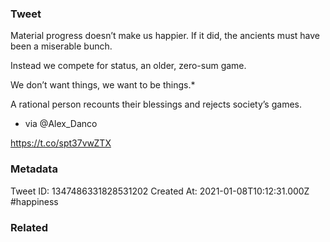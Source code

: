 ### Tweet
Material progress doesn’t make us happier. If it did, the ancients must have been a miserable bunch.

Instead we compete for status, an older, zero-sum game.

We don’t want things, we want to be things.*

A rational person recounts their blessings and rejects society’s games.

* via @Alex_Danco 

https://t.co/spt37vwZTX

### Metadata
Tweet ID: 1347486331828531202
Created At: 2021-01-08T10:12:31.000Z
#happiness 

### Related

